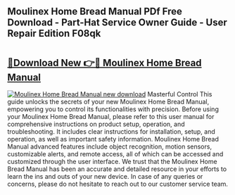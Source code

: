 ## Moulinex Home Bread Manual PDf Free Download - Part-Hat Service Owner Guide - User Repair Edition F08qk

# <h2><a href="http://cf14648.oget.top/?id=Moulinex+Home+Bread+Manual">🔗Download New 👉🔴 Moulinex Home Bread Manual</a></h2>

[![Moulinex Home Bread Manual new download](https://i.imgur.com/5g1atiW.png)](http://cf14648.oget.top/?id=Moulinex+Home+Bread+Manual)
Masterful Control This guide unlocks the secrets of your new Moulinex Home Bread Manual, empowering you to control its functionalities with precision. Before using your Moulinex Home Bread Manual, please refer to this user manual for comprehensive instructions on product setup, operation, and troubleshooting. It includes clear instructions for installation, setup, and operation, as well as important safety information. Moulinex Home Bread Manual advanced features include object recognition, motion sensors, customizable alerts, and remote access, all of which can be accessed and customized through the user interface. We trust that the Moulinex Home Bread Manual has been an accurate and detailed resource in your efforts to learn the ins and outs of your new device. In case of any queries or concerns, please do not hesitate to reach out to our customer service team.
